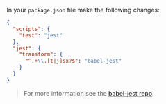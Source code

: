 In your `package.json` file make the following changes:

```json title="JSON"
{
  "scripts": {
    "test": "jest"
  },
  "jest": {
    "transform": {
      "^.+\\.[t|j]sx?$": "babel-jest"
    }
  }
}
```

<blockquote class="babel-callout babel-callout-info">
  <p>
    For more information see the <a href="https://github.com/facebook/jest/tree/master/packages/babel-jest">babel-jest repo</a>.
  </p>
</blockquote>

